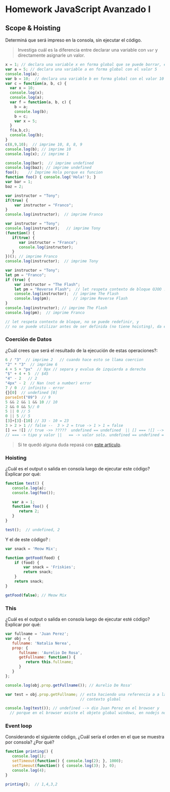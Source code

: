 
# Homework JavaScript Avanzado I

## Scope & Hoisting

Determiná que será impreso en la consola, sin ejecutar el código.

> Investiga cuál es la diferencia entre declarar una variable con `var` y directamente asignarle un valor.

```javascript
x = 1; // declara una variable x en forma global que se puede borrar, es una propiedad del objeto global
var a = 5; // declara una variable a en forma global con el valor 5
console.log(a); 
var b = 10;  // declara una variable b en forma global con el valor 10
var c = function(a, b, c) {  
  var x = 10;
  console.log(x);   
  console.log(a);  
  var f = function(a, b, c) {
    b = a;
    console.log(b);
    b = c;
    var x = 5;
  }
  f(a,b,c);   
  console.log(b);
}
c(8,9,10);  // imprime 10, 8, 8, 9
console.log(b); // imprime 10
console.log(x); // imprime 1
```

```javascript
console.log(bar);  // imprime undefined
console.log(baz); // imprime undefined
foo();    // Imprime Hola porque es funcion
function foo() { console.log('Hola!'); }
var bar = 1;  
baz = 2;
```

```javascript
var instructor = "Tony";
if(true) {
    var instructor = "Franco";
}
console.log(instructor);  // imprime Franco
```

```javascript
var instructor = "Tony";
console.log(instructor);   // imprime Tony
(function() {
   if(true) {
      var instructor = "Franco";
      console.log(instructor);
   }
})(); // imprime Franco
console.log(instructor);  // imprime Tony
```

```javascript
var instructor = "Tony";
let pm = "Franco";
if (true) {
    var instructor = "The Flash";
    let pm = "Reverse Flash";  // let respeta contexto de bloque OJOO !!!!
    console.log(instructor);  // imprime The Flash
    console.log(pm);          // imprime Reverse Flash
}
console.log(instructor); // imprime The Flash
console.log(pm);  // imprime Franco

// let respeta contexto de bloque, no se puede redefinir, y 
// no se puede utilizar antes de ser definida (no tiene hoisting), da error. NO undefined como var
```
### Coerción de Datos

¿Cuál crees que será el resultado de la ejecución de estas operaciones?:

```javascript
6 / "3"  // imprime 2   // cuando hace esto se llama coercion
"2" * "3"  // imprime 6
4 + 5 + "px"  // 9px // separa y evalua de izquierda a derecha
"$" + 4 + 5  // $45
"4" - 2   // 2
"4px" - 2  // Nan (not a number) error  
7 / 0  // infinito - error 
{}[0]  // undefined [0]
parseInt("09")  // 9
5 && 2 && 1 && 10 // 10
2 && 0 && 5// 0 
5 || 0 // 5
0 || 5 // 5 
[3]+[3]-[10] // 33 - 10 = 23
3 > 2 > 1 // false --  3 > 2 = true -> 1 > 1 = false
[] == ![] // true ->> ?????  undefined == undefined  || [] === ![] --> false porque no sabe de que tipo es
// === -> tipo y valor ||   == -> valor solo. undefined == undefined = true 
```

> Si te quedó alguna duda repasá con [este artículo](http://javascript.info/tutorial/object-conversion).


### Hoisting

¿Cuál es el output o salida en consola luego de ejecutar este código? Explicar por qué:

```javascript
function test() {
   console.log(a);
   console.log(foo());

   var a = 1;
   function foo() {
      return 2;
   }
}

test();  // undefined, 2
```

Y el de este código? :

```javascript
var snack = 'Meow Mix';

function getFood(food) {
    if (food) {
        var snack = 'Friskies';
        return snack;
    }
    return snack;
}

getFood(false); // Meow Mix
```


### This

¿Cuál es el output o salida en consola luego de ejecutar esté código? Explicar por qué:

```javascript
var fullname = 'Juan Perez';
var obj = {
   fullname: 'Natalia Nerea',
   prop: {
      fullname: 'Aurelio De Rosa',
      getFullname: function() {
         return this.fullname;
      }
   }
};

console.log(obj.prop.getFullname()); // Aurelio De Rosa'

var test = obj.prop.getFullname; // esta haciendo una referencia a a la funcion pero se ejecuta en 
                                 // contexto global

console.log(test()); // undefined --> dio Juan Perez en el browser y 
  // porque en el browser existe el objeto global windows, en nodejs no existe esta vacio
```

### Event loop

Considerando el siguiente código, ¿Cuál sería el orden en el que se muestra por consola? ¿Por qué?

```javascript
function printing() {
   console.log(1); 
   setTimeout(function() { console.log(2); }, 1000);
   setTimeout(function() { console.log(3); }, 0);
   console.log(4);
}

printing();  // 1,4,3,2
```
